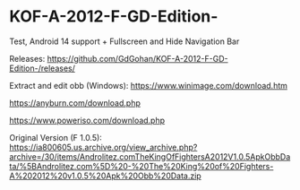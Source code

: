 # KOF-A-2012-F-GD-Edition-
Test, Android 14 support + Fullscreen and Hide Navigation Bar

Releases:
https://github.com/GdGohan/KOF-A-2012-F-GD-Edition-/releases/

Extract and edit obb (Windows):
https://www.winimage.com/download.htm

https://anyburn.com/download.php

https://www.poweriso.com/download.php

Original Version (F 1.0.5): [https://ia800605.us.archive.org/view_archive.php?archive=/30/items/Androlitez.comTheKingOfFightersA2012V1.0.5ApkObbData/%5BAndrolitez.com%5D%20-%20The%20King%20of%20Fighters-A%202012%20v1.0.5%20Apk%20Obb%20Data.zip
](https://archive.org/download/Androlitez.comTheKingOfFightersA2012V1.0.5ApkObbData)
